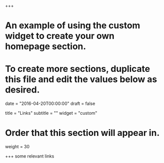 +++
# An example of using the custom widget to create your own homepage section.
# To create more sections, duplicate this file and edit the values below as desired.

date = "2016-04-20T00:00:00"
draft = false

title = "Links"
subtitle = ""
widget = "custom"

# Order that this section will appear in.
weight = 30

+++
some relevant links
